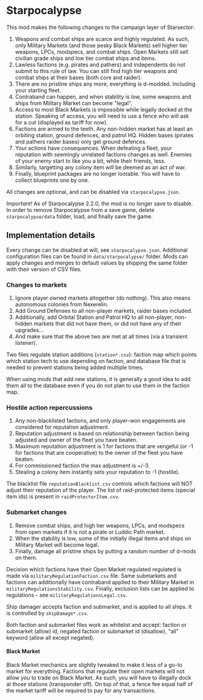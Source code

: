 # Starpocalypse

This mod makes the following changes to the campaign layer of Starsector:

1. Weapons and combat ships are scarce and highly regulated. As such, only Military Markets (and those pesky Black
   Markets) sell higher tier weapons, LPCs, modspecs, and combat ships. Open Markets still sell civilian grade ships
   and low tier combat ships and items.
1. Lawless factions (e.g. pirates and pathers) and independents do not submit to this rule of law. You can still find
   high tier weapons and combat ships at their bases (both core and raider).
1. There are no pristine ships any more, everything is d-modded. Including your starting fleet.
1. Contraband can happen, and when stability is low, some weapons and ships from Military Market can become "legal".
1. Access to most Black Markets is impossible while legally docked at the station. Speaking of access, you will need to
   use a fence who will ask for a cut (displayed as tariff for now).
1. Factions are armed to the teeth. Any non-hidden market has at least an orbiting station, ground defences, and patrol
   HQ. Hidden bases (pirates and pathers raider bases) only get ground defences.
1. Your actions have consequences. When defeating a fleet, your reputation with seemingly unrelated factions changes as
   well. Enemies of your enemy start to like you a bit, while their friends, less.
1. Similarly, targetting any colony item will be deemed as an act of war.
1. Finally, blueprint packages are no longer lootable. You will have to collect blueprints one by one.

All changes are optional, and can be disabled via `starpocalypse.json`.

_Important!_ As of Starpocalypse 2.2.0, the mod is no longer save to disable. In order to remove Starpocalypse from
a save game, delete `starpocalypse/data` folder, load, and finally save the game.

## Implementation details

Every change can be disabled at will, see `starpocalypse.json`.
Additional configuration files can be found in `data/starpocalypse/` folder.
Mods can apply changes and merges to default values by shipping the same folder with their version of CSV files.

### Changes to markets

1. Ignore player owned markets altogether (do nothing). This also means autonomous colonies from Nexerelin.
1. Add Ground Defenses to all non-player markets, raider bases included.
1. Additionally, add Orbital Station and Patrol HQ to all non-player, non-hidden markets that did not have them, or did
   not have any of their upgrades...
1. And make sure that the above two are met at all times (via a transient listener).

Two files regulate station additions (`station*.csv`): faction map which points which station tech to use depending on
faction, and database file that is needed to prevent stations being added multiple times.

When using mods that add new stations, it is generally a good idea to add them all to the database even if you do not
plan to use them in the faction map.

### Hostile action repercussions

1. Any non-blacklisted factions, and only player-won engagements are considered for reputation adjustment.
1. Reputation adjustment is based on relationship between faction being adjusted and owner of the fleet you have beaten.
1. Maximum reputation adjustment is 1 for factions that are vengeful (or -1 for factions that are cooperative) to the
   owner of the fleet you have beaten.
1. For commissioned faction the max adjustment is +/-3.
1. Stealing a colony item instantly sets your reputation to -1 (hostile).

The blacklist file `reputationBlacklist.csv` controls which factions will NOT adjust their reputation of the player.
The list of raid-protected items (special item ids) is present in `raidProtectorItem.csv`.

### Submarket changes

1. Remove combat ships, and high tier weapons, LPCs, and modspecs from open markets if it is not a pirate or Luddic
   Path market.
1. When the stability is low, some of the initially illegal items and ships on Military Market will become legal.
1. Finally, damage all pristine ships by putting a random number of d-mods on them.

Decision which factions have their Open Market regulated regulated is made via `militaryRegulationFaction.csv` file.
Same submarkets and factions can additionally have contraband applied to their Military Market in
`militaryRegulationsStability.csv`.
Finally, exclusion lists can be applied to regulations - see `militaryRegulationsLegal.csv`.

Ship damager accepts faction and submarket, and is applied to all ships. It is controlled by `shipDamage*.csv`.

Both faction and submarket files work as whitelist and accept: faction or submarket (allow) id, negated faction or
submarket id (disallow), "all" keyword (allow all except negated).

#### Black Market

Black Market mechanics are slightly tweaked to make it less of a go-to market for everything.
Factions that regulate their open markets will not allow you to trade on Black Market.
As such, you will have to illegally dock at those stations (transponder off).
On top of that, a fence fee equal half of the market tariff will be required to pay for any transactions.
